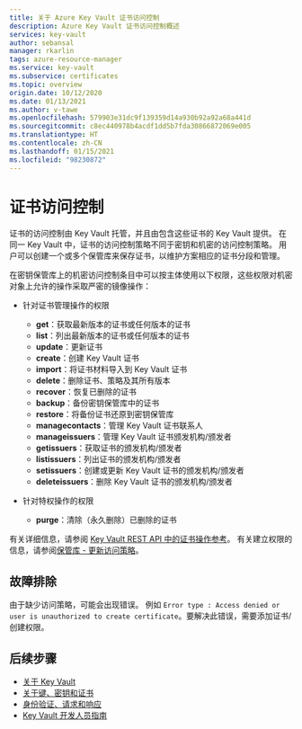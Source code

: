 ```yaml
---
title: 关于 Azure Key Vault 证书访问控制
description: Azure Key Vault 证书访问控制概述
services: key-vault
author: sebansal
manager: rkarlin
tags: azure-resource-manager
ms.service: key-vault
ms.subservice: certificates
ms.topic: overview
origin.date: 10/12/2020
ms.date: 01/13/2021
ms.author: v-tawe
ms.openlocfilehash: 579903e31dc9f139359d14a930b92a92a68a441d
ms.sourcegitcommit: c8ec440978b4acdf1dd5b7fda30866872069e005
ms.translationtype: HT
ms.contentlocale: zh-CN
ms.lasthandoff: 01/15/2021
ms.locfileid: "98230872"
---
```

# <a name="certificate-access-control"></a>证书访问控制

 证书的访问控制由 Key Vault 托管，并且由包含这些证书的 Key Vault 提供。 在同一 Key Vault 中，证书的访问控制策略不同于密钥和机密的访问控制策略。 用户可以创建一个或多个保管库来保存证书，以维护方案相应的证书分段和管理。  

 在密钥保管库上的机密访问控制条目中可以按主体使用以下权限，这些权限对机密对象上允许的操作采取严密的镜像操作：  

- 针对证书管理操作的权限
  - **get**：获取最新版本的证书或任何版本的证书
  - **list**：列出最新版本的证书或任何版本的证书  
  - **update**：更新证书
  - **create**：创建 Key Vault 证书
  - **import**：将证书材料导入到 Key Vault 证书
  - **delete**：删除证书、策略及其所有版本  
  - **recover**：恢复已删除的证书
  - **backup**：备份密钥保管库中的证书
  - **restore**：将备份证书还原到密钥保管库
  - **managecontacts**：管理 Key Vault 证书联系人  
  - **manageissuers**：管理 Key Vault 证书颁发机构/颁发者
  - **getissuers**：获取证书的颁发机构/颁发者
  - **listissuers**：列出证书的颁发机构/颁发者  
  - **setissuers**：创建或更新 Key Vault 证书的颁发机构/颁发者  
  - **deleteissuers**：删除 Key Vault 证书的颁发机构/颁发者  
 
- 针对特权操作的权限
  - **purge**：清除（永久删除）已删除的证书

有关详细信息，请参阅 [Key Vault REST API 中的证书操作参考](https://docs.microsoft.com/rest/api/keyvault)。 有关建立权限的信息，请参阅[保管库 - 更新访问策略](https://docs.microsoft.com/rest/api/keyvault/vaults/updateaccesspolicy)。

## <a name="troubleshoot"></a>故障排除
由于缺少访问策略，可能会出现错误。 例如 ```Error type : Access denied or user is unauthorized to create certificate```。要解决此错误，需要添加证书/创建权限。

## <a name="next-steps"></a>后续步骤

- [关于 Key Vault](../general/overview.md)
- [关于键、密钥和证书](../general/about-keys-secrets-certificates.md)
- [身份验证、请求和响应](../general/authentication-requests-and-responses.md)
- [Key Vault 开发人员指南](../general/developers-guide.md)
